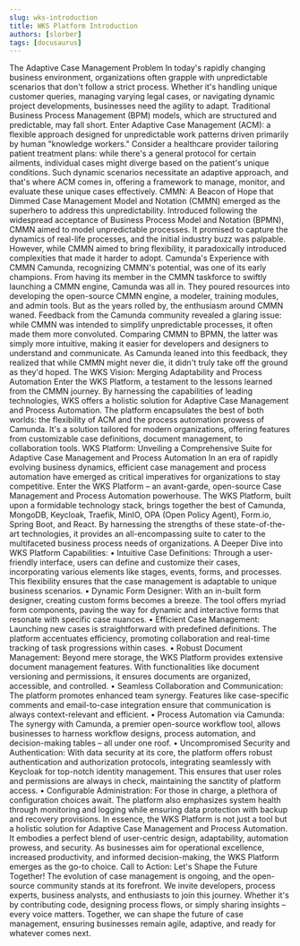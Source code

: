 ```yaml
---
slug: wks-introduction
title: WKS Platform Introduction
authors: [slorber]
tags: [docusaurus]
---
```


The Adaptive Case Management Problem
In today's rapidly changing business environment, organizations often grapple with unpredictable scenarios that don't follow a strict process. Whether it's handling unique customer queries, managing varying legal cases, or navigating dynamic project developments, businesses need the agility to adapt. Traditional Business Process Management (BPM) models, which are structured and predictable, may fall short. Enter Adaptive Case Management (ACM): a flexible approach designed for unpredictable work patterns driven primarily by human "knowledge workers."
Consider a healthcare provider tailoring patient treatment plans: while there's a general protocol for certain ailments, individual cases might diverge based on the patient's unique conditions. Such dynamic scenarios necessitate an adaptive approach, and that's where ACM comes in, offering a framework to manage, monitor, and evaluate these unique cases effectively.
CMMN: A Beacon of Hope that Dimmed
Case Management Model and Notation (CMMN) emerged as the superhero to address this unpredictability. Introduced following the widespread acceptance of Business Process Model and Notation (BPMN), CMMN aimed to model unpredictable processes. It promised to capture the dynamics of real-life processes, and the initial industry buzz was palpable. However, while CMMN aimed to bring flexibility, it paradoxically introduced complexities that made it harder to adopt.
Camunda's Experience with CMMN
Camunda, recognizing CMMN's potential, was one of its early champions. From having its member in the CMMN taskforce to swiftly launching a CMMN engine, Camunda was all in. They poured resources into developing the open-source CMMN engine, a modeler, training modules, and admin tools. But as the years rolled by, the enthusiasm around CMMN waned.
Feedback from the Camunda community revealed a glaring issue: while CMMN was intended to simplify unpredictable processes, it often made them more convoluted. Comparing CMMN to BPMN, the latter was simply more intuitive, making it easier for developers and designers to understand and communicate. As Camunda leaned into this feedback, they realized that while CMMN might never die, it didn't truly take off the ground as they'd hoped.
The WKS Vision: Merging Adaptability and Process Automation
Enter the WKS Platform, a testament to the lessons learned from the CMMN journey. By harnessing the capabilities of leading technologies, WKS offers a holistic solution for Adaptive Case Management and Process Automation. The platform encapsulates the best of both worlds: the flexibility of ACM and the process automation prowess of Camunda. It's a solution tailored for modern organizations, offering features from customizable case definitions, document management, to collaboration tools.
WKS Platform: Unveiling a Comprehensive Suite for Adaptive Case Management and Process Automation
In an era of rapidly evolving business dynamics, efficient case management and process automation have emerged as critical imperatives for organizations to stay competitive. Enter the WKS Platform – an avant-garde, open-source Case Management and Process Automation powerhouse.
The WKS Platform, built upon a formidable technology stack, brings together the best of Camunda, MongoDB, Keycloak, Traefik, MinIO, OPA (Open Policy Agent), Form.io, Spring Boot, and React. By harnessing the strengths of these state-of-the-art technologies, it provides an all-encompassing suite to cater to the multifaceted business process needs of organizations.
A Deeper Dive into WKS Platform Capabilities:
•	Intuitive Case Definitions: Through a user-friendly interface, users can define and customize their cases, incorporating various elements like stages, events, forms, and processes. This flexibility ensures that the case management is adaptable to unique business scenarios.
•	Dynamic Form Designer: With an in-built form designer, creating custom forms becomes a breeze. The tool offers myriad form components, paving the way for dynamic and interactive forms that resonate with specific case nuances.
•	Efficient Case Management: Launching new cases is straightforward with predefined definitions. The platform accentuates efficiency, promoting collaboration and real-time tracking of task progressions within cases.
•	Robust Document Management: Beyond mere storage, the WKS Platform provides extensive document management features. With functionalities like document versioning and permissions, it ensures documents are organized, accessible, and controlled.
•	Seamless Collaboration and Communication: The platform promotes enhanced team synergy. Features like case-specific comments and email-to-case integration ensure that communication is always context-relevant and efficient.
•	Process Automation via Camunda: The synergy with Camunda, a premier open-source workflow tool, allows businesses to harness workflow designs, process automation, and decision-making tables – all under one roof.
•	Uncompromised Security and Authentication: With data security at its core, the platform offers robust authentication and authorization protocols, integrating seamlessly with Keycloak for top-notch identity management. This ensures that user roles and permissions are always in check, maintaining the sanctity of platform access.
•	Configurable Administration: For those in charge, a plethora of configuration choices await. The platform also emphasizes system health through monitoring and logging while ensuring data protection with backup and recovery provisions.
In essence, the WKS Platform is not just a tool but a holistic solution for Adaptive Case Management and Process Automation. It embodies a perfect blend of user-centric design, adaptability, automation prowess, and security. As businesses aim for operational excellence, increased productivity, and informed decision-making, the WKS Platform emerges as the go-to choice.
Call to Action: Let's Shape the Future Together!
The evolution of case management is ongoing, and the open-source community stands at its forefront. We invite developers, process experts, business analysts, and enthusiasts to join this journey. Whether it's by contributing code, designing process flows, or simply sharing insights – every voice matters. Together, we can shape the future of case management, ensuring businesses remain agile, adaptive, and ready for whatever comes next.

